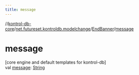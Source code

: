 ```yaml
---
title: message
---
```

//[kontrol-db-core](../../../index.html)/[net.futureset.kontroldb.modelchange](../index.html)/[EndBanner](index.html)/[message](message.html)



# message



[core engine and default templates for kontrol-db]\
val [message](message.html): [String](https://kotlinlang.org/api/latest/jvm/stdlib/kotlin/-string/index.html)




